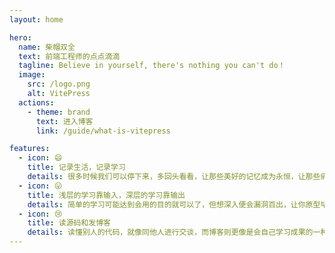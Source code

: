```yaml
---
layout: home

hero:
  name: 柴帽双全
  text: 前端工程师的点点滴滴
  tagline: Believe in yourself, there's nothing you can't do！
  image:
    src: /logo.png
    alt: VitePress
  actions:
    - theme: brand
      text: 进入博客
      link: /guide/what-is-vitepress

features:
  - icon: 😄
    title: 记录生活，记录学习
    details: 很多时候我们可以停下来，多回头看看，让那些美好的记忆成为永恒，让那些痛苦成为我们的财富
  - icon: 😛
    title: 浅层的学习靠输入，深层的学习靠输出
    details: 简单的学习可能达到会用的目的就可以了，但想深入便会漏洞百出，让你原型毕露，所以对原理和细节的捕捉要融会贯通，更要进行系统性的学习
  - icon: 😢
    title: 读源码和发博客
    details: 读懂别人的代码，就像同他人进行交谈，而博客则更像是会自己学习成果的一种展示，最重要的是取悦自己，而非在意那些
---
```

